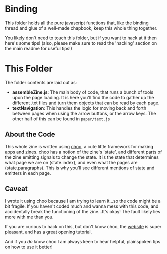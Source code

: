 # Binding

This folder holds all the pure javascript functions that, like the binding thread and glue of a well-made chapbook, keep this whole thing together.

You likely don't need to touch this folder, but if you want to hack at it then here's some tips! (also, please make sure to read the 'hacking' section on the main readme for useful tips!)

# This Folder

The folder contents are laid out as:

- **assembleZine.js**: The main body of code, that runs a bunch of tools upon the page loading.  It is here you'll find the code to gather up the different .txt files and turn them objects that can be read by each page.
- **textNavigation**: This handles the logic for moving back and forth between pages when using the arrow buttons, or the arrow keys.  The other half of this can be found in `paper/text.js`

## About the Code

This whole zine is written using [choo](https://choo.io), a cute little framework for making apps and zines.  choo has a notion of the zine's 'state', and different parts of the zine emitting signals to change the state.  It is the state that determines what page we are on (state.index), and even what the pages are (state.paragraphs).  This is why you'll see different mentions of state and emitters in each page.

## Caveat
I wrote it using choo because I am trying to learn it...so the code might be a bit fragile.  If you haven't coded much and wanna mess with this code, and accidentally break the functioning of the zine...It's okay! The fault likely lies more with me than you.


If you are curious to hack on this, but don't know choo, the [website](https://choo.io) is super pleasant, and has a great opening tutorial.

And if you _do_ know choo I am always keen to hear helpful, plainspoken tips on how to use it better!
